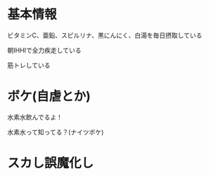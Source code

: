 # 基本情報
ビタミンC、亜鉛、スピルリナ、黒にんにく、白湯を毎日摂取している

朝IHHIで全力疾走している

筋トレしている

# ボケ(自虐とか)
水素水飲んでるよ！

水素水って知ってる？(ナイツボケ)

# スカし誤魔化し
